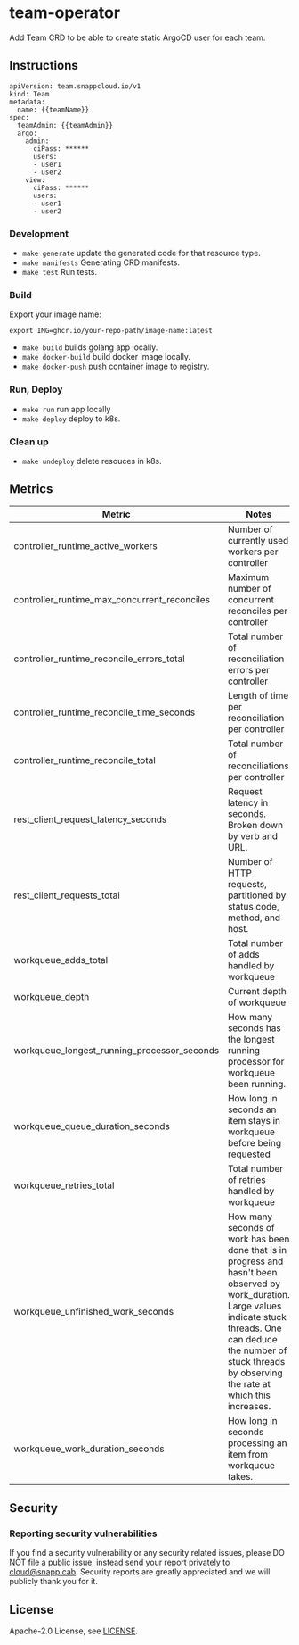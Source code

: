 # team-operator
Add Team CRD to be able to create static ArgoCD user for each team.

## Instructions
```
apiVersion: team.snappcloud.io/v1
kind: Team
metadata:
  name: {{teamName}}
spec:
  teamAdmin: {{teamAdmin}}
  argo:
    admin:
      ciPass: ******
      users:
      - user1
      - user2
    view:
      ciPass: ******
      users:
      - user1
      - user2
```
### Development

* `make generate` update the generated code for that resource type.
* `make manifests` Generating CRD manifests.
* `make test` Run tests.

### Build

Export your image name:

```
export IMG=ghcr.io/your-repo-path/image-name:latest
```

* `make build` builds golang app locally.
* `make docker-build` build docker image locally.
* `make docker-push` push container image to registry.

### Run, Deploy
* `make run` run app locally
* `make deploy` deploy to k8s.

### Clean up

* `make undeploy` delete resouces in k8s.


## Metrics

| Metric                                              | Notes
|-----------------------------------------------------|------------------------------------
| controller_runtime_active_workers | Number of currently used workers per controller
| controller_runtime_max_concurrent_reconciles | Maximum number of concurrent reconciles per controller
| controller_runtime_reconcile_errors_total | Total number of reconciliation errors per controller
| controller_runtime_reconcile_time_seconds | Length of time per reconciliation per controller
| controller_runtime_reconcile_total | Total number of reconciliations per controller
| rest_client_request_latency_seconds | Request latency in seconds. Broken down by verb and URL.
| rest_client_requests_total | Number of HTTP requests, partitioned by status code, method, and host.
| workqueue_adds_total | Total number of adds handled by workqueue
| workqueue_depth | Current depth of workqueue
| workqueue_longest_running_processor_seconds | How many seconds has the longest running processor for workqueue been running.
| workqueue_queue_duration_seconds | How long in seconds an item stays in workqueue before being requested
| workqueue_retries_total | Total number of retries handled by workqueue
| workqueue_unfinished_work_seconds | How many seconds of work has been done that is in progress and hasn't been observed by work_duration. Large values indicate stuck threads. One can deduce the number of stuck threads by observing the rate at which this increases.
| workqueue_work_duration_seconds | How long in seconds processing an item from workqueue takes.


## Security

### Reporting security vulnerabilities

If you find a security vulnerability or any security related issues, please DO NOT file a public issue, instead send your report privately to cloud@snapp.cab. Security reports are greatly appreciated and we will publicly thank you for it.

## License

Apache-2.0 License, see [LICENSE](LICENSE).
